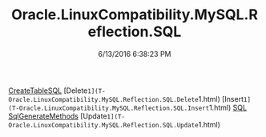 ﻿---
title: Oracle.LinuxCompatibility.MySQL.Reflection.SQL
date: 6/13/2016 6:38:23 PM
---

[CreateTableSQL](T-Oracle.LinuxCompatibility.MySQL.Reflection.SQL.CreateTableSQL.html)
[Delete`1](T-Oracle.LinuxCompatibility.MySQL.Reflection.SQL.Delete`1.html)
[Insert`1](T-Oracle.LinuxCompatibility.MySQL.Reflection.SQL.Insert`1.html)
[SQL](T-Oracle.LinuxCompatibility.MySQL.Reflection.SQL.SQL.html)
[SqlGenerateMethods](T-Oracle.LinuxCompatibility.MySQL.Reflection.SQL.SqlGenerateMethods.html)
[Update`1](T-Oracle.LinuxCompatibility.MySQL.Reflection.SQL.Update`1.html)
